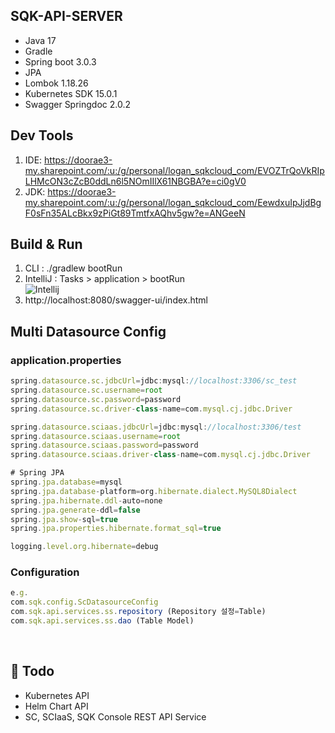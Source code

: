 ## SQK-API-SERVER
- Java 17
- Gradle
- Spring boot 3.0.3
- JPA
- Lombok 1.18.26
- Kubernetes SDK 15.0.1
- Swagger Springdoc 2.0.2


## Dev Tools
1. IDE: https://doorae3-my.sharepoint.com/:u:/g/personal/logan_sqkcloud_com/EVOZTrQoVkRIpLHMcON3cZcB0ddLn6l5NOmIIlX61NBGBA?e=ci0gV0
2. JDK: https://doorae3-my.sharepoint.com/:u:/g/personal/logan_sqkcloud_com/EewdxuIpJjdBgF0sFn35ALcBkx9zPiGt89TmtfxAQhv5gw?e=ANGeeN


## Build & Run

1. CLI : ./gradlew bootRun
2. IntelliJ : Tasks > application > bootRun <br>
   ![Intellij](https://perfectacle.github.io/2020/12/26/intellij-vs-gradle-in-classpath/gradle-boot-run-task.png)
3. http://localhost:8080/swagger-ui/index.html


## Multi Datasource Config
### application.properties
```js
spring.datasource.sc.jdbcUrl=jdbc:mysql://localhost:3306/sc_test
spring.datasource.sc.username=root
spring.datasource.sc.password=password
spring.datasource.sc.driver-class-name=com.mysql.cj.jdbc.Driver

spring.datasource.sciaas.jdbcUrl=jdbc:mysql://localhost:3306/test
spring.datasource.sciaas.username=root
spring.datasource.sciaas.password=password
spring.datasource.sciaas.driver-class-name=com.mysql.cj.jdbc.Driver

# Spring JPA
spring.jpa.database=mysql
spring.jpa.database-platform=org.hibernate.dialect.MySQL8Dialect
spring.jpa.hibernate.ddl-auto=none
spring.jpa.generate-ddl=false
spring.jpa.show-sql=true
spring.jpa.properties.hibernate.format_sql=true

logging.level.org.hibernate=debug

```
### Configuration
```js
e.g.
com.sqk.config.ScDatasourceConfig
com.sqk.api.services.ss.repository (Repository 설정=Table)
com.sqk.api.services.ss.dao (Table Model)

```
<br>   

## 🙌 Todo
- Kubernetes API
- Helm Chart API
- SC, SCIaaS, SQK Console REST API Service


<br>   

